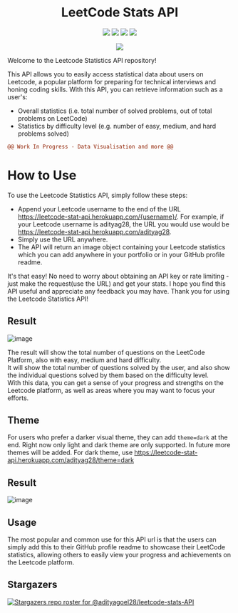 <!-- # LeetCode Stats API -->
<h1 align="center" color="blue">LeetCode Stats API</h1>

<p align="center">
  <img src="https://img.shields.io/badge/GraphQl-E10098?style=for-the-badge&logo=graphql&logoColor=white" />
  <img src="https://img.shields.io/badge/Python-FFD43B?style=for-the-badge&logo=python&logoColor=blue" />
  <img src="https://img.shields.io/badge/Django-092E20?style=for-the-badge&logo=django&logoColor=green" />
  <img src="https://img.shields.io/badge/HTML5-E34F26?style=for-the-badge&logo=html5&logoColor=white" />
</p>

<p align="center">
  <img src="https://pyheroku-badge.herokuapp.com/?app=leetcode-stats-api">
</p>


<!-- <a href="https://github.com/KnlnKS/leetcode-stats">
  <img alt="LeetCode Stat Card" src="https://intense-dawn-46595.herokuapp.com/a/adityag28/" width="400"/>
</a> -->

<!-- [![KnlnKS's LeetCode stats](https://leetcode-stats-six.vercel.app/api?username=KnlnKS)](https://github.com/KnlnKS/leetcode-stats) -->

Welcome to the Leetcode Statistics API repository!

This API allows you to easily access statistical data about users on Leetcode, a popular platform for preparing for technical interviews and honing coding skills. With this API, you can retrieve information such as a user's:
- Overall statistics (i.e. total number of solved problems, out of total problems on LeetCode)
- Statistics by difficulty level (e.g. number of easy, medium, and hard problems solved)

```diff
@@ Work In Progress - Data Visualisation and more @@
```

<!-- #### Work in progress
More work is to be done on this project. -->

# How to Use
To use the Leetcode Statistics API, simply follow these steps:
- Append your Leetcode username to the end of the URL https://leetcode-stat-api.herokuapp.com/{username}/. For example, if your Leetcode username is adityag28, the URL you would use would be https://leetcode-stat-api.herokuapp.com/adityag28.
- Simply use the URL anywhere.
- The API will return an image object containing your Leetcode statistics which you can add anywhere in your portfolio or in your GitHub profile readme.

It's that easy! No need to worry about obtaining an API key or rate limiting - just make the request(use the URL) and get your stats.
I hope you find this API useful and appreciate any feedback you may have. Thank you for using the Leetcode Statistics API!

## Result
![image](https://leetcode-stat-api.herokuapp.com/adityag28/)

The result will show the total number of questions on the LeetCode Platform, also with easy, medium and hard difficulty.
<br>
It will show the total number of questions solved by the user, and also show the individual questions solved by them based on the difficulty level.
<br>
With this data, you can get a sense of your progress and strengths on the Leetcode platform, as well as areas where you may want to focus your efforts.
## Theme
For users who prefer a darker visual theme, they can add `theme=dark` at the end. Right now only light and dark theme are only supported. In future more themes will be added.
For dark theme, use https://leetcode-stat-api.herokuapp.com/adityag28/theme=dark

## Result
![image](https://leetcode-stat-api.herokuapp.com/adityag28/theme=dark)

## Usage
The most popular and common use for this API url is that the users can simply add this to their GitHub profile readme to showcase their LeetCode statistics, allowing others to easily view your progress and achievements on the Leetcode platform.

## Stargazers
[![Stargazers repo roster for @adityagoel28/leetcode-stats-API](https://reporoster.com/stars/adityagoel28/leetcode-stats-API)](https://github.com/adityagoel28/leetcode-stats-API/stargazers)
